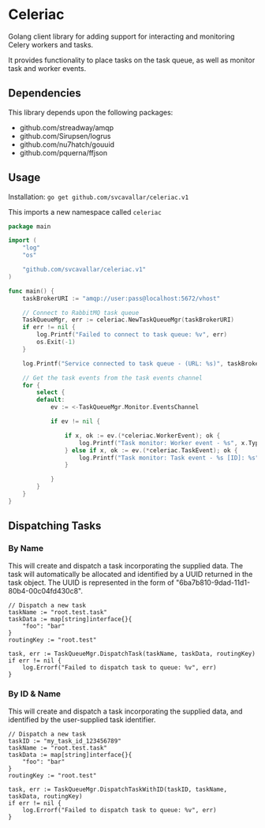 Celeriac
=======

Golang client library for adding support for interacting and monitoring Celery workers and tasks.

It provides functionality to place tasks on the task queue, as well
as monitor task and worker events.

Dependencies
------------
This library depends upon the following packages:
- github.com/streadway/amqp
- github.com/Sirupsen/logrus
- github.com/nu7hatch/gouuid
- github.com/pquerna/ffjson

Usage
-----
Installation: `go get github.com/svcavallar/celeriac.v1`

This imports a new namespace called `celeriac`

```go
package main

import (
	"log"
	"os"

	"github.com/svcavallar/celeriac.v1"
)

func main() {
	taskBrokerURI := "amqp://user:pass@localhost:5672/vhost"

	// Connect to RabbitMQ task queue
	TaskQueueMgr, err := celeriac.NewTaskQueueMgr(taskBrokerURI)
	if err != nil {
		log.Printf("Failed to connect to task queue: %v", err)
		os.Exit(-1)
	}

	log.Printf("Service connected to task queue - (URL: %s)", taskBrokerURI)

	// Get the task events from the task events channel
	for {
		select {
		default:
			ev := <-TaskQueueMgr.Monitor.EventsChannel

			if ev != nil {

				if x, ok := ev.(*celeriac.WorkerEvent); ok {
					log.Printf("Task monitor: Worker event - %s", x.Type)
				} else if x, ok := ev.(*celeriac.TaskEvent); ok {
					log.Printf("Task monitor: Task event - %s [ID]: %s", x.Type, x.UUID)
				}

			}
		}
	}
}
```

Dispatching Tasks
-----------------

### By Name
This will create and dispatch a task incorporating the supplied data. The task will automatically be allocated and identified by a UUID returned in the task object. The UUID is represented in the form of "6ba7b810-9dad-11d1-80b4-00c04fd430c8".

	// Dispatch a new task
	taskName := "root.test.task"
	taskData := map[string]interface{}{
		"foo": "bar"
	}
	routingKey := "root.test"
	
	task, err := TaskQueueMgr.DispatchTask(taskName, taskData, routingKey)
	if err != nil {
		log.Errorf("Failed to dispatch task to queue: %v", err)
	}


### By ID & Name
This will create and dispatch a task incorporating the supplied data, and identified by the user-supplied task identifier. 

	// Dispatch a new task
	taskID := "my_task_id_123456789"
	taskName := "root.test.task"
	taskData := map[string]interface{}{
		"foo": "bar"
	}
	routingKey := "root.test"
	
	task, err := TaskQueueMgr.DispatchTaskWithID(taskID, taskName, taskData, routingKey)
	if err != nil {
		log.Errorf("Failed to dispatch task to queue: %v", err)
	}

